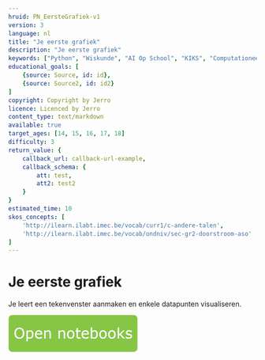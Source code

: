```yaml
---
hruid: PN_EersteGrafiek-v1
version: 3
language: nl
title: "Je eerste grafiek"
description: "Je eerste grafiek"
keywords: ["Python", "Wiskunde", "AI Op School", "KIKS", "Computationeel denken"]
educational_goals: [
    {source: Source, id: id}, 
    {source: Source2, id: id2}
]
copyright: Copyright by Jerro
licence: Licenced by Jerro
content_type: text/markdown
available: true
target_ages: [14, 15, 16, 17, 18]
difficulty: 3
return_value: {
    callback_url: callback-url-example,
    callback_schema: {
        att: test,
        att2: test2
    }
}
estimated_time: 10
skos_concepts: [
    'http://ilearn.ilabt.imec.be/vocab/curr1/c-andere-talen', 
    'http://ilearn.ilabt.imec.be/vocab/ondniv/sec-gr2-doorstroom-aso'
]
---
```

# Je eerste grafiek

Je leert een tekenvenster aanmaken en enkele datapunten visualiseren.

[![](embed/Knop.png "Knop")](https://kiks.ilabt.imec.be/jupyterhub/?id=0201 "Notebooks Eerste Grafiek")

